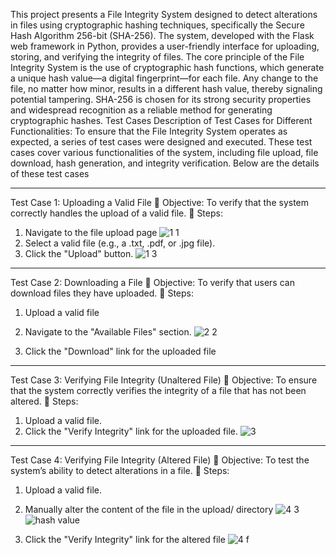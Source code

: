 This project presents a File Integrity System designed to detect alterations in files using cryptographic hashing techniques, specifically the Secure Hash Algorithm 256-bit (SHA-256). The system, developed with the Flask web framework in Python, provides a user-friendly interface for uploading, storing, and verifying the integrity of files.
The core principle of the File Integrity System is the use of cryptographic hash functions, which generate a unique hash value—a digital fingerprint—for each file. Any change to the file, no matter how minor, results in a different hash value, thereby signaling potential tampering. SHA-256 is chosen for its strong security properties and widespread recognition as a reliable method for generating cryptographic hashes.
 Test Cases
Description of Test Cases for Different Functionalities:
To ensure that the File Integrity System operates as expected, a series of test cases were designed 
and executed. These test cases cover various functionalities of the system, including file upload, file 
download, hash generation, and integrity verification. Below are the details of these test cases


****************************************
Test Case 1: Uploading a Valid File
 Objective: To verify that the system correctly handles the upload of a valid file.
 Steps:
1. Navigate to the file upload page
    ![1 1](https://github.com/user-attachments/assets/b893c1cc-cd41-43b6-a962-5aa14789aa2b)
2.	Select a valid file (e.g., a .txt, .pdf, or .jpg file).
3. Click the "Upload" button.
  ![1 3](https://github.com/user-attachments/assets/86df6db9-3adb-4b3a-b0a5-d5f5347e9397)
 
*************************************
   
Test Case 2: Downloading a File
 Objective: To verify that users can download files they have uploaded.
 Steps:
1. Upload a valid file
2. Navigate to the "Available Files" section.
   ![2 2](https://github.com/user-attachments/assets/d1d5c6db-1fe6-4385-ae91-4dc53ec746ed)

4. Click the "Download" link for the uploaded file
**************************************

Test Case 3: Verifying File Integrity (Unaltered File)
 Objective: To ensure that the system correctly verifies the integrity of a file that has not been 
altered.
 Steps:
1. Upload a valid file.
2. Click the "Verify Integrity" link for the uploaded file.
   ![3](https://github.com/user-attachments/assets/a766f7b8-3b14-4d7b-8ee5-41fea2eb7f88)

***********************************************

Test Case 4: Verifying File Integrity (Altered File)
 Objective: To test the system’s ability to detect alterations in a file.
 Steps:
1. Upload a valid file.
2. Manually alter the content of the file in the upload/ directory
   ![4 3](https://github.com/user-attachments/assets/2c37b279-63e1-4a69-bb5f-b785abb2c59b)
![hash value](https://github.com/user-attachments/assets/d95d6900-ecaa-4f1e-a489-a47044d629dd)

4. Click the "Verify Integrity" link for the altered file
![4 f](https://github.com/user-attachments/assets/b7281a47-2d1a-4a4d-a3c3-21bfaf5068f0)

